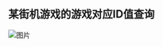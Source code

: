 ## 某街机游戏的游戏对应ID值查询
![图片](https://github.com/user-attachments/assets/c2593b9d-1d49-4265-bb5e-e122b897b454)


